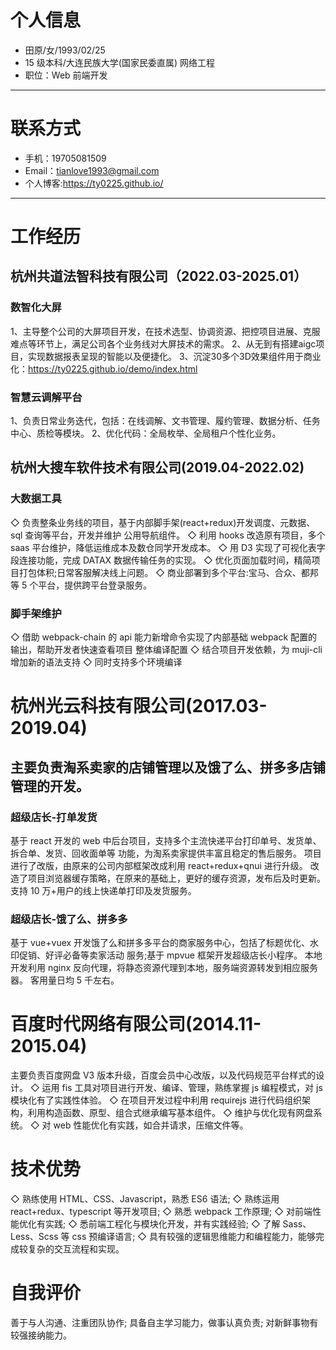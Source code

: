 # 个人信息

- 田原/女/1993/02/25
- 15 级本科/大连⺠族大学(国家⺠委直属) 网络工程
- 职位：Web 前端开发


---

# 联系方式

- 手机：19705081509
- Email：tianlove1993@gmail.com 
- 个人博客:https://ty0225.github.io/

---
# 工作经历

## 杭州共道法智科技有限公司（2022.03-2025.01）

### 数智化大屏

1、主导整个公司的大屏项目开发，在技术选型、协调资源、把控项目进展、克服难点等环节上，满足公司各个业务线对大屏技术的需求。
2、从无到有搭建aigc项目，实现数据报表呈现的智能以及便捷化。
3、沉淀30多个3D效果组件用于商业化：https://ty0225.github.io/demo/index.html

### 智慧云调解平台

1、负责日常业务迭代，包括：在线调解、文书管理、履约管理、数据分析、任务中心、质检等模块。
2、优化代码：全局枚举、全局租户个性化业务。

## 杭州大搜⻋软件技术有限公司(2019.04-2022.02) 

### 大数据工具
◇ 负责整条业务线的项目，基于内部脚手架(react+redux)开发调度、元数据、sql 查询等平台，开发并维护 公用导航组件。
◇ 利用 hooks 改造原有项目，多个 saas 平台维护，降低运维成本及数仓同学开发成本。
◇ 用 D3 实现了可视化表字段连接功能，完成 DATAX 数据传输任务的实现。
◇ 优化⻚面加载时间，精简项目打包体积;日常客服解决线上问题。
◇ 商业部署到多个平台:宝⻢、合众、都邦等 5 个平台，提供跨平台登录服务。
### 脚手架维护
◇ 借助 webpack-chain 的 api 能力新增命令实现了内部基础 webpack 配置的输出，帮助开发者快速查看项目 整体编译配置
◇ 结合项目开发依赖，为 muji-cli 增加新的语法支持
◇ 同时支持多个环境编译 

# 杭州光云科技有限公司(2017.03-2019.04)
## 主要负责淘系卖家的店铺管理以及饿了么、拼多多店铺管理的开发。 

### 超级店⻓-打单发货
基于 react 开发的 web 中后台项目，支持多个主流快递平台打印单号、发货单、拆合单、发货、回收面单等 功能，为淘系卖家提供丰富且稳定的售后服务。
项目进行了改版，由原来的公司内部框架改成利用 react+redux+qnui 进行升级。 改造了项目浏览器缓存策略，在原来的基础上，更好的缓存资源，发布后及时更新。
支持 10 万+用户的线上快递单打印及发货服务。
   
### 超级店⻓-饿了么、拼多多
基于 vue+vuex 开发饿了么和拼多多平台的商家服务中心，包括了标题优化、水印促销、好评必备等卖家活动 服务;基于 mpvue 框架开发超级店⻓小程序。
本地开发利用 nginx 反向代理，将静态资源代理到本地，服务端资源转发到相应服务器。
客用量日均 5 千左右。


# 百度时代网络有限公司(2014.11-2015.04)

主要负责百度网盘 V3 版本升级，百度会员中心改版，以及代码规范平台样式的设计。
◇ 运用 fis 工具对项目进行开发、编译、管理，熟练掌握 js 编程模式，对 js 模块化有了实践性体验。
◇ 在项目开发过程中利用 requirejs 进行代码组织架构，利用构造函数、原型、组合式继承编写基本组件。 ◇ 维护与优化现有网盘系统。
◇ 对 web 性能优化有实践，如合并请求，压缩文件等。

# 技术优势

◇ 熟练使用 HTML、CSS、Javascript，熟悉 ES6 语法; ◇ 熟练运用 react+redux、typescript 等开发项目;
◇ 熟悉 webpack 工作原理;
◇ 对前端性能优化有实践;
◇ 悉前端工程化与模块化开发，并有实践经验;
◇ 了解 Sass、Less、Scss 等 css 预编译语言;
◇ 具有较强的逻辑思维能力和编程能力，能够完成较复杂的交互流程和实现。


# 自我评价

善于与人沟通、注重团队协作;
具备自主学习能力，做事认真负责;
对新鲜事物有较强接纳能力。
